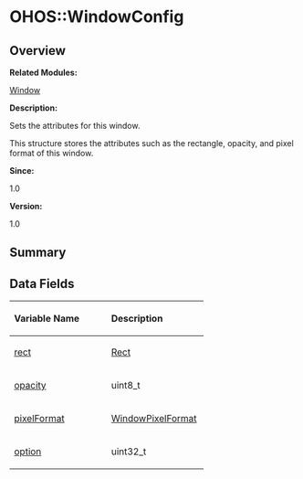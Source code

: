 # OHOS::WindowConfig<a name="ZH-CN_TOPIC_0000001054718139"></a>

## **Overview**<a name="section1189347951093532"></a>

**Related Modules:**

[Window](Window.md)

**Description:**

Sets the attributes for this window. 

This structure stores the attributes such as the rectangle, opacity, and pixel format of this window.

**Since:**

1.0

**Version:**

1.0

## **Summary**<a name="section945690122093532"></a>

## Data Fields<a name="pub-attribs"></a>

<a name="table1941620952093532"></a>
<table><thead align="left"><tr id="row579033285093532"><th class="cellrowborder" valign="top" width="50%" id="mcps1.1.3.1.1"><p id="p2061471691093532"><a name="p2061471691093532"></a><a name="p2061471691093532"></a>Variable Name</p>
</th>
<th class="cellrowborder" valign="top" width="50%" id="mcps1.1.3.1.2"><p id="p1857743293093532"><a name="p1857743293093532"></a><a name="p1857743293093532"></a>Description</p>
</th>
</tr>
</thead>
<tbody><tr id="row969845725093532"><td class="cellrowborder" valign="top" width="50%" headers="mcps1.1.3.1.1 "><p id="p76211740093532"><a name="p76211740093532"></a><a name="p76211740093532"></a><a href="Window.md#gabb7c9c7f86fb9f1d29728ca0afa10668">rect</a></p>
</td>
<td class="cellrowborder" valign="top" width="50%" headers="mcps1.1.3.1.2 "><p id="p37726050093532"><a name="p37726050093532"></a><a name="p37726050093532"></a><a href="OHOS-Rect.md">Rect</a>&nbsp;</p>
</td>
</tr>
<tr id="row906816447093532"><td class="cellrowborder" valign="top" width="50%" headers="mcps1.1.3.1.1 "><p id="p357526454093532"><a name="p357526454093532"></a><a name="p357526454093532"></a><a href="Window.md#ga848d59949e340c4c2572c49212eb6f5a">opacity</a></p>
</td>
<td class="cellrowborder" valign="top" width="50%" headers="mcps1.1.3.1.2 "><p id="p1008870854093532"><a name="p1008870854093532"></a><a name="p1008870854093532"></a>uint8_t&nbsp;</p>
</td>
</tr>
<tr id="row1862415868093532"><td class="cellrowborder" valign="top" width="50%" headers="mcps1.1.3.1.1 "><p id="p1735341824093532"><a name="p1735341824093532"></a><a name="p1735341824093532"></a><a href="Window.md#ga213fd5a52a7232dd4fbaef7108e2a36a">pixelFormat</a></p>
</td>
<td class="cellrowborder" valign="top" width="50%" headers="mcps1.1.3.1.2 "><p id="p1924136450093532"><a name="p1924136450093532"></a><a name="p1924136450093532"></a><a href="Window.md#gade9f6a70c1e8547785d266aab3ca5725">WindowPixelFormat</a>&nbsp;</p>
</td>
</tr>
<tr id="row1183091460093532"><td class="cellrowborder" valign="top" width="50%" headers="mcps1.1.3.1.1 "><p id="p1124693387093532"><a name="p1124693387093532"></a><a name="p1124693387093532"></a><a href="Window.md#gae5bf33ab2eecd5dcafe2eb3da43d6f27">option</a></p>
</td>
<td class="cellrowborder" valign="top" width="50%" headers="mcps1.1.3.1.2 "><p id="p1951764189093532"><a name="p1951764189093532"></a><a name="p1951764189093532"></a>uint32_t&nbsp;</p>
</td>
</tr>
</tbody>
</table>

